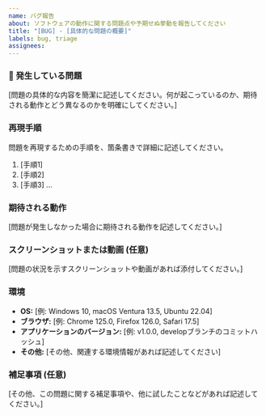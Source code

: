 ```yaml
---
name: バグ報告
about: ソフトウェアの動作に関する問題点や予期せぬ挙動を報告してください
title: "[BUG] - [具体的な問題の概要]"
labels: bug, triage
assignees:
---
```


### 🐛 発生している問題

[問題の具体的な内容を簡潔に記述してください。何が起こっているのか、期待される動作とどう異なるのかを明確にしてください。]

### 再現手順

問題を再現するための手順を、箇条書きで詳細に記述してください。

1. [手順1]
2. [手順2]
3. [手順3]
...

### 期待される動作

[問題が発生しなかった場合に期待される動作を記述してください。]

### スクリーンショットまたは動画 (任意)

[問題の状況を示すスクリーンショットや動画があれば添付してください。]

### 環境

* **OS:** [例: Windows 10, macOS Ventura 13.5, Ubuntu 22.04]
* **ブラウザ:** [例: Chrome 125.0, Firefox 126.0, Safari 17.5]
* **アプリケーションのバージョン:** [例: v1.0.0, developブランチのコミットハッシュ]
* **その他:** [その他、関連する環境情報があれば記述してください]

### 補足事項 (任意)

[その他、この問題に関する補足事項や、他に試したことなどがあれば記述してください。]